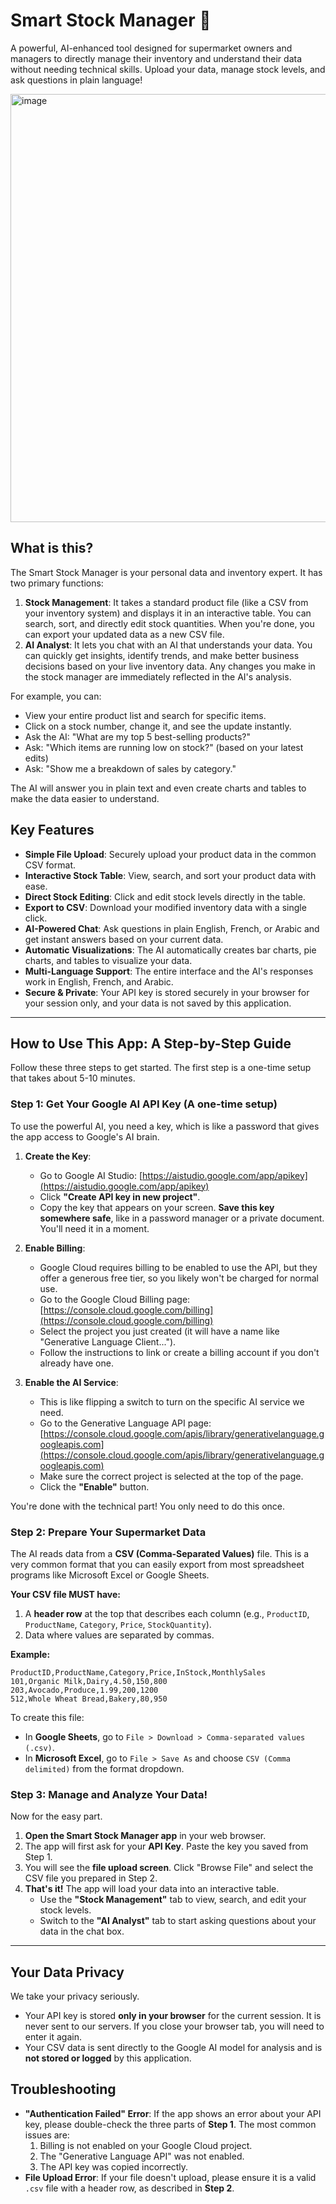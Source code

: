 
# Smart Stock Manager 🛒

A powerful, AI-enhanced tool designed for supermarket owners and managers to directly manage their inventory and understand their data without needing technical skills. Upload your data, manage stock levels, and ask questions in plain language!

<img width="1504" height="685" alt="image" src="https://github.com/user-attachments/assets/6bdf07cb-e218-4517-b69d-7aa8885b2471" />


## What is this?

The Smart Stock Manager is your personal data and inventory expert. It has two primary functions:

1.  **Stock Management**: It takes a standard product file (like a CSV from your inventory system) and displays it in an interactive table. You can search, sort, and directly edit stock quantities. When you're done, you can export your updated data as a new CSV file.
2.  **AI Analyst**: It lets you chat with an AI that understands your data. You can quickly get insights, identify trends, and make better business decisions based on your live inventory data. Any changes you make in the stock manager are immediately reflected in the AI's analysis.

For example, you can:
- View your entire product list and search for specific items.
- Click on a stock number, change it, and see the update instantly.
- Ask the AI: "What are my top 5 best-selling products?"
- Ask: "Which items are running low on stock?" (based on your latest edits)
- Ask: "Show me a breakdown of sales by category."

The AI will answer you in plain text and even create charts and tables to make the data easier to understand.

## Key Features

- **Simple File Upload**: Securely upload your product data in the common CSV format.
- **Interactive Stock Table**: View, search, and sort your product data with ease.
- **Direct Stock Editing**: Click and edit stock levels directly in the table.
- **Export to CSV**: Download your modified inventory data with a single click.
- **AI-Powered Chat**: Ask questions in plain English, French, or Arabic and get instant answers based on your current data.
- **Automatic Visualizations**: The AI automatically creates bar charts, pie charts, and tables to visualize your data.
- **Multi-Language Support**: The entire interface and the AI's responses work in English, French, and Arabic.
- **Secure & Private**: Your API key is stored securely in your browser for your session only, and your data is not saved by this application.

---

## How to Use This App: A Step-by-Step Guide

Follow these three steps to get started. The first step is a one-time setup that takes about 5-10 minutes.

### Step 1: Get Your Google AI API Key (A one-time setup)

To use the powerful AI, you need a key, which is like a password that gives the app access to Google's AI brain.

1.  **Create the Key**:
    *   Go to Google AI Studio: [https://aistudio.google.com/app/apikey](https://aistudio.google.com/app/apikey)
    *   Click **"Create API key in new project"**.
    *   Copy the key that appears on your screen. **Save this key somewhere safe**, like in a password manager or a private document. You'll need it in a moment.

2.  **Enable Billing**:
    *   Google Cloud requires billing to be enabled to use the API, but they offer a generous free tier, so you likely won't be charged for normal use.
    *   Go to the Google Cloud Billing page: [https://console.cloud.google.com/billing](https://console.cloud.google.com/billing)
    *   Select the project you just created (it will have a name like "Generative Language Client...").
    *   Follow the instructions to link or create a billing account if you don't already have one.

3.  **Enable the AI Service**:
    *   This is like flipping a switch to turn on the specific AI service we need.
    *   Go to the Generative Language API page: [https://console.cloud.google.com/apis/library/generativelanguage.googleapis.com](https://console.cloud.google.com/apis/library/generativelanguage.googleapis.com)
    *   Make sure the correct project is selected at the top of the page.
    *   Click the **"Enable"** button.

You're done with the technical part! You only need to do this once.

### Step 2: Prepare Your Supermarket Data

The AI reads data from a **CSV (Comma-Separated Values)** file. This is a very common format that you can easily export from most spreadsheet programs like Microsoft Excel or Google Sheets.

**Your CSV file MUST have:**
1.  A **header row** at the top that describes each column (e.g., `ProductID`, `ProductName`, `Category`, `Price`, `StockQuantity`).
2.  Data where values are separated by commas.

**Example:**
```csv
ProductID,ProductName,Category,Price,InStock,MonthlySales
101,Organic Milk,Dairy,4.50,150,800
203,Avocado,Produce,1.99,200,1200
512,Whole Wheat Bread,Bakery,80,950
```

To create this file:
- In **Google Sheets**, go to `File > Download > Comma-separated values (.csv)`.
- In **Microsoft Excel**, go to `File > Save As` and choose `CSV (Comma delimited)` from the format dropdown.

### Step 3: Manage and Analyze Your Data!

Now for the easy part.
1.  **Open the Smart Stock Manager app** in your web browser.
2.  The app will first ask for your **API Key**. Paste the key you saved from Step 1.
3.  You will see the **file upload screen**. Click "Browse File" and select the CSV file you prepared in Step 2.
4.  **That's it!** The app will load your data into an interactive table.
    *   Use the **"Stock Management"** tab to view, search, and edit your stock levels.
    *   Switch to the **"AI Analyst"** tab to start asking questions about your data in the chat box.

---

## Your Data Privacy

We take your privacy seriously.
- Your API key is stored **only in your browser** for the current session. It is never sent to our servers. If you close your browser tab, you will need to enter it again.
- Your CSV data is sent directly to the Google AI model for analysis and is **not stored or logged** by this application.

## Troubleshooting

- **"Authentication Failed" Error**: If the app shows an error about your API key, please double-check the three parts of **Step 1**. The most common issues are:
    1.  Billing is not enabled on your Google Cloud project.
    2.  The "Generative Language API" was not enabled.
    3.  The API key was copied incorrectly.
- **File Upload Error**: If your file doesn't upload, please ensure it is a valid `.csv` file with a header row, as described in **Step 2**.
